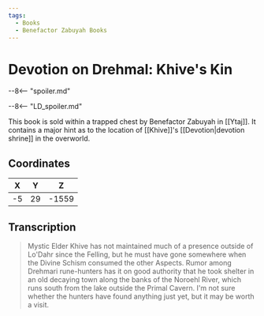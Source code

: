 ```yaml
---
tags:
  - Books
  - Benefactor Zabuyah Books
---
```

# Devotion on Drehmal: Khive's Kin

--8<-- "spoiler.md"

--8<-- "LD_spoiler.md"

This book is sold within a trapped chest by Benefactor Zabuyah in [[Ytaj]]. It contains a major hint as to the location of [[Khive]]'s [[Devotion|devotion shrine]] in the overworld.

## Coordinates
| **X** | **Y** | **Z**  |
| :---: | :---: | :----: |
| -5  |  29  | -1559 |

## Transcription
> Mystic Elder Khive has not maintained much of a presence outside of Lo'Dahr since the Felling, but he must have gone somewhere when the Divine Schism consumed the other Aspects. Rumor among Drehmari rune-hunters has it on good authority that he took shelter in an old decaying town along the banks of the Noroehl River, which runs south from the lake outside the Primal Cavern. I'm not sure whether the hunters have found anything just yet, but it may be worth a visit.
